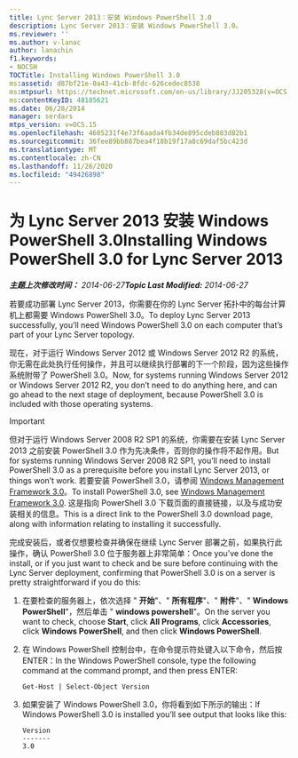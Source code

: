 ```yaml
---
title: Lync Server 2013：安装 Windows PowerShell 3.0
description: Lync Server 2013：安装 Windows PowerShell 3.0。
ms.reviewer: ''
ms.author: v-lanac
author: lanachin
f1.keywords:
- NOCSH
TOCTitle: Installing Windows PowerShell 3.0
ms:assetid: d87bf21e-0a43-41cb-8fdc-626cedec8538
ms:mtpsurl: https://technet.microsoft.com/en-us/library/JJ205328(v=OCS.15)
ms:contentKeyID: 48185621
ms.date: 06/28/2014
manager: serdars
mtps_version: v=OCS.15
ms.openlocfilehash: 4605231f4e73f6aada4fb34de895cdeb883d82b1
ms.sourcegitcommit: 36fee89bb887bea4f18b19f17a8c69daf5bc423d
ms.translationtype: MT
ms.contentlocale: zh-CN
ms.lasthandoff: 11/26/2020
ms.locfileid: "49426898"
---
```

# <a name="installing-windows-powershell-30-for-lync-server-2013"></a><span data-ttu-id="bdde2-103">为 Lync Server 2013 安装 Windows PowerShell 3.0</span><span class="sxs-lookup"><span data-stu-id="bdde2-103">Installing Windows PowerShell 3.0 for Lync Server 2013</span></span>

<div data-xmlns="http://www.w3.org/1999/xhtml">

<div class="topic" data-xmlns="http://www.w3.org/1999/xhtml" data-msxsl="urn:schemas-microsoft-com:xslt" data-cs="https://msdn.microsoft.com/">

<div data-asp="https://msdn2.microsoft.com/asp">



</div>

<div id="mainSection">

<div id="mainBody"><span data-ttu-id="bdde2-104">

<span> </span></span><span class="sxs-lookup"><span data-stu-id="bdde2-104">

<span> </span></span></span>

<span data-ttu-id="bdde2-105">_**主题上次修改时间：** 2014-06-27_</span><span class="sxs-lookup"><span data-stu-id="bdde2-105">_**Topic Last Modified:** 2014-06-27_</span></span>

<span data-ttu-id="bdde2-106">若要成功部署 Lync Server 2013，你需要在你的 Lync Server 拓扑中的每台计算机上都需要 Windows PowerShell 3.0。</span><span class="sxs-lookup"><span data-stu-id="bdde2-106">To deploy Lync Server 2013 successfully, you’ll need Windows PowerShell 3.0 on each computer that’s part of your Lync Server topology.</span></span>

<span data-ttu-id="bdde2-107">现在，对于运行 Windows Server 2012 或 Windows Server 2012 R2 的系统，你无需在此处执行任何操作，并且可以继续执行部署的下一个阶段，因为这些操作系统附带了 PowerShell 3.0。</span><span class="sxs-lookup"><span data-stu-id="bdde2-107">Now, for systems running Windows Server 2012 or Windows Server 2012 R2, you don’t need to do anything here, and can go ahead to the next stage of deployment, because PowerShell 3.0 is included with those operating systems.</span></span>

<div>


> [!IMPORTANT]  
> <span data-ttu-id="bdde2-108">但对于运行 Windows Server 2008 R2 SP1 的系统，你需要在安装 Lync Server 2013 之前安装 PowerShell 3.0 作为先决条件，否则你的操作将不起作用。</span><span class="sxs-lookup"><span data-stu-id="bdde2-108">But for systems running Windows Server 2008 R2 SP1, you’ll need to install PowerShell 3.0 as a prerequisite before you install Lync Server 2013, or things won’t work.</span></span> <span data-ttu-id="bdde2-109">若要安装 PowerShell 3.0，请参阅 <A href="https://go.microsoft.com/fwlink/p/?linkid=329800">Windows Management Framework 3.0</A>。</span><span class="sxs-lookup"><span data-stu-id="bdde2-109">To install PowerShell 3.0, see <A href="https://go.microsoft.com/fwlink/p/?linkid=329800">Windows Management Framework 3.0</A>.</span></span> <span data-ttu-id="bdde2-110">这是指向 PowerShell 3.0 下载页面的直接链接，以及与成功安装相关的信息。</span><span class="sxs-lookup"><span data-stu-id="bdde2-110">This is a direct link to the PowerShell 3.0 download page, along with information relating to installing it successfully.</span></span>



</div>

<span data-ttu-id="bdde2-111">完成安装后，或者仅想要检查并确保在继续 Lync Server 部署之前，如果执行此操作，确认 PowerShell 3.0 位于服务器上非常简单：</span><span class="sxs-lookup"><span data-stu-id="bdde2-111">Once you’ve done the install, or if you just want to check and be sure before continuing with the Lync Server deployment, confirming that PowerShell 3.0 is on a server is pretty straightforward if you do this:</span></span>

1.  <span data-ttu-id="bdde2-112">在要检查的服务器上，依次选择 " **开始**"、" **所有程序**"、" **附件**"、" **Windows PowerShell**"，然后单击 " **windows powershell**"。</span><span class="sxs-lookup"><span data-stu-id="bdde2-112">On the server you want to check, choose **Start**, click **All Programs**, click **Accessories**, click **Windows PowerShell**, and then click **Windows PowerShell**.</span></span>

2.  <span data-ttu-id="bdde2-113">在 Windows PowerShell 控制台中，在命令提示符处键入以下命令，然后按 ENTER：</span><span class="sxs-lookup"><span data-stu-id="bdde2-113">In the Windows PowerShell console, type the following command at the command prompt, and then press ENTER:</span></span>
    
        Get-Host | Select-Object Version

3.  <span data-ttu-id="bdde2-114">如果安装了 Windows PowerShell 3.0，你将看到如下所示的输出：</span><span class="sxs-lookup"><span data-stu-id="bdde2-114">If Windows PowerShell 3.0 is installed you’ll see output that looks like this:</span></span>
    
        Version
        -------
        3.0

<span data-ttu-id="bdde2-115"></div>

<span> </span>

</div>

</div>

</span><span class="sxs-lookup"><span data-stu-id="bdde2-115"></div>

<span> </span>

</div>

</div>

</span></span></div>

